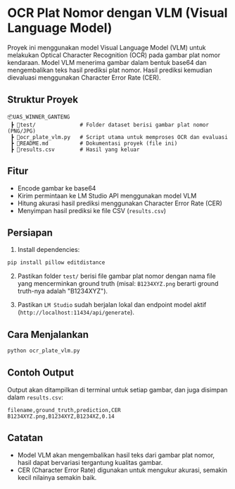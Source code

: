
# OCR Plat Nomor dengan VLM (Visual Language Model)

Proyek ini menggunakan model Visual Language Model (VLM) untuk melakukan Optical Character Recognition (OCR) pada gambar plat nomor kendaraan. Model VLM menerima gambar dalam bentuk base64 dan mengembalikan teks hasil prediksi plat nomor. Hasil prediksi kemudian dievaluasi menggunakan Character Error Rate (CER).

## Struktur Proyek

```
📦UAS_WINNER_GANTENG
 ┣ 📂test/              # Folder dataset berisi gambar plat nomor (PNG/JPG)
 ┣ 📜ocr_plate_vlm.py   # Script utama untuk memproses OCR dan evaluasi
 ┣ 📜README.md          # Dokumentasi proyek (file ini)
 ┣ 📜results.csv        # Hasil yang keluar 
```

## Fitur

- Encode gambar ke base64
- Kirim permintaan ke LM Studio API menggunakan model VLM
- Hitung akurasi hasil prediksi menggunakan Character Error Rate (CER)
- Menyimpan hasil prediksi ke file CSV (`results.csv`)

## Persiapan

1. Install dependencies:

```bash
pip install pillow editdistance
```

2. Pastikan folder `test/` berisi file gambar plat nomor dengan nama file yang mencerminkan ground truth (misal: `B1234XYZ.png` berarti ground truth-nya adalah "B1234XYZ").

3. Pastikan `LM Studio` sudah berjalan lokal dan endpoint model aktif (`http://localhost:11434/api/generate`).

## Cara Menjalankan

```bash
python ocr_plate_vlm.py
```

## Contoh Output

Output akan ditampilkan di terminal untuk setiap gambar, dan juga disimpan dalam `results.csv`:

```csv
filename,ground_truth,prediction,CER
B1234XYZ.png,B1234XYZ,B1234XZ,0.14
```

## Catatan

- Model VLM akan mengembalikan hasil teks dari gambar plat nomor, hasil dapat bervariasi tergantung kualitas gambar.
- CER (Character Error Rate) digunakan untuk mengukur akurasi, semakin kecil nilainya semakin baik.

